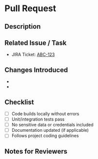 # Pull Request

## Description
<!-- Briefly describe what this PR does and why -->

## Related Issue / Task
<!-- Add JIRA ticket or issue link if applicable -->
- JIRA Ticket: [ABC-123](https://your-jira-link)

## Changes Introduced
<!-- List the key changes or additions made in this PR -->
- 
- 

## Checklist
- [ ] Code builds locally without errors
- [ ] Unit/integration tests pass
- [ ] No sensitive data or credentials included
- [ ] Documentation updated (if applicable)
- [ ] Follows project coding guidelines

## Notes for Reviewers
<!-- Anything specific you want reviewers to focus on -->

